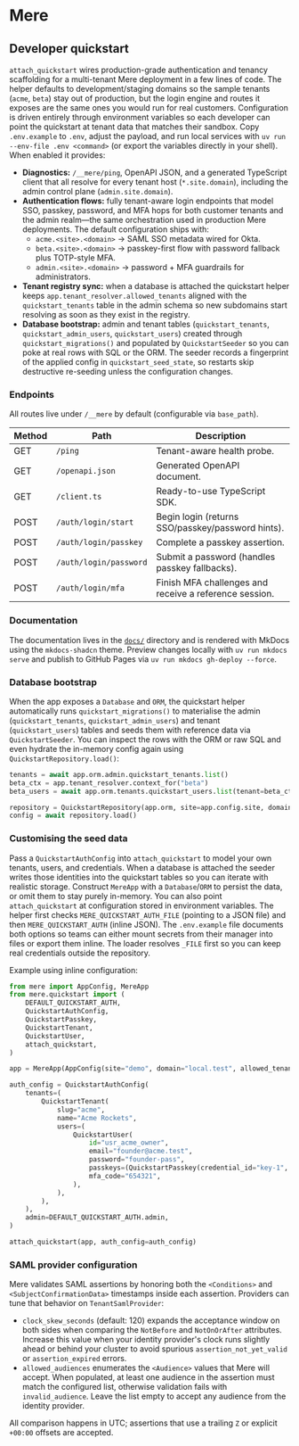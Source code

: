 # Mere

## Developer quickstart

`attach_quickstart` wires production-grade authentication and tenancy scaffolding for a multi-tenant Mere
deployment in a few lines of code. The helper defaults to development/staging domains so the sample tenants
(`acme`, `beta`) stay out of production, but the login engine and routes it exposes are the same ones you would
run for real customers. Configuration is driven entirely through environment variables so each developer can
point the quickstart at tenant data that matches their sandbox. Copy `.env.example` to `.env`, adjust the
payload, and run local services with `uv run --env-file .env <command>` (or export the variables directly in
your shell). When enabled it provides:

* **Diagnostics:** `/__mere/ping`, OpenAPI JSON, and a generated TypeScript client that all resolve for
  every tenant host (`*.site.domain`), including the admin control plane (`admin.site.domain`).
* **Authentication flows:** fully tenant-aware login endpoints that model SSO, passkey, password, and MFA
  hops for both customer tenants and the admin realm—the same orchestration used in production Mere
  deployments. The default configuration ships with:
  * `acme.<site>.<domain>` → SAML SSO metadata wired for Okta.
  * `beta.<site>.<domain>` → passkey-first flow with password fallback plus TOTP-style MFA.
  * `admin.<site>.<domain>` → password + MFA guardrails for administrators.
* **Tenant registry sync:** when a database is attached the quickstart helper keeps
  `app.tenant_resolver.allowed_tenants` aligned with the `quickstart_tenants` table in the admin schema so new
  subdomains start resolving as soon as they exist in the registry.
* **Database bootstrap:** admin and tenant tables (`quickstart_tenants`, `quickstart_admin_users`,
  `quickstart_users`) created through `quickstart_migrations()` and populated by `QuickstartSeeder` so you
  can poke at real rows with SQL or the ORM. The seeder records a fingerprint of the applied config in
  `quickstart_seed_state`, so restarts skip destructive re-seeding unless the configuration changes.

### Endpoints

All routes live under `/__mere` by default (configurable via `base_path`).

| Method | Path                          | Description                                      |
| ------ | ----------------------------- | ------------------------------------------------ |
| GET    | `/ping`                       | Tenant-aware health probe.                       |
| GET    | `/openapi.json`               | Generated OpenAPI document.                      |
| GET    | `/client.ts`                  | Ready-to-use TypeScript SDK.                     |
| POST   | `/auth/login/start`           | Begin login (returns SSO/passkey/password hints).|
| POST   | `/auth/login/passkey`         | Complete a passkey assertion.                    |
| POST   | `/auth/login/password`        | Submit a password (handles passkey fallbacks).   |
| POST   | `/auth/login/mfa`             | Finish MFA challenges and receive a reference session.|

### Documentation

The documentation lives in the [`docs/`](docs/) directory and is rendered with MkDocs using the
`mkdocs-shadcn` theme. Preview changes locally with `uv run mkdocs serve` and publish to GitHub Pages
via `uv run mkdocs gh-deploy --force`.

### Database bootstrap

When the app exposes a `Database` and `ORM`, the quickstart helper automatically runs
`quickstart_migrations()` to materialise the admin (`quickstart_tenants`, `quickstart_admin_users`) and
tenant (`quickstart_users`) tables and seeds them with reference data via `QuickstartSeeder`. You can inspect the
rows with the ORM or raw SQL and even hydrate the in-memory config again using `QuickstartRepository.load()`:

```python
tenants = await app.orm.admin.quickstart_tenants.list()
beta_ctx = app.tenant_resolver.context_for("beta")
beta_users = await app.orm.tenants.quickstart_users.list(tenant=beta_ctx)

repository = QuickstartRepository(app.orm, site=app.config.site, domain=app.config.domain)
config = await repository.load()
```

### Customising the seed data

Pass a `QuickstartAuthConfig` into `attach_quickstart` to model your own tenants, users, and credentials.
When a database is attached the seeder writes those identities into the quickstart tables so you can iterate
with realistic storage. Construct `MereApp` with a `Database`/`ORM` to persist the data, or omit them to stay
purely in-memory. You can also point `attach_quickstart` at configuration stored in environment variables. The
helper first checks `MERE_QUICKSTART_AUTH_FILE` (pointing to a JSON file) and then `MERE_QUICKSTART_AUTH`
(inline JSON). The `.env.example` file documents both options so teams can either mount secrets from their
manager into files or export them inline. The loader resolves `_FILE` first so you can keep real credentials
outside the repository.

Example using inline configuration:

```python
from mere import AppConfig, MereApp
from mere.quickstart import (
    DEFAULT_QUICKSTART_AUTH,
    QuickstartAuthConfig,
    QuickstartPasskey,
    QuickstartTenant,
    QuickstartUser,
    attach_quickstart,
)

app = MereApp(AppConfig(site="demo", domain="local.test", allowed_tenants=("acme",)))

auth_config = QuickstartAuthConfig(
    tenants=(
        QuickstartTenant(
            slug="acme",
            name="Acme Rockets",
            users=(
                QuickstartUser(
                    id="usr_acme_owner",
                    email="founder@acme.test",
                    password="founder-pass",
                    passkeys=(QuickstartPasskey(credential_id="key-1", secret="founder-secret"),),
                    mfa_code="654321",
                ),
            ),
        ),
    ),
    admin=DEFAULT_QUICKSTART_AUTH.admin,
)

attach_quickstart(app, auth_config=auth_config)
```

### SAML provider configuration

Mere validates SAML assertions by honoring both the `<Conditions>` and `<SubjectConfirmationData>`
timestamps inside each assertion. Providers can tune that behavior on `TenantSamlProvider`:

* `clock_skew_seconds` (default: 120) expands the acceptance window on both sides when comparing the
  `NotBefore` and `NotOnOrAfter` attributes. Increase this value when your identity provider's clock runs
  slightly ahead or behind your cluster to avoid spurious `assertion_not_yet_valid` or `assertion_expired`
  errors.
* `allowed_audiences` enumerates the `<Audience>` values that Mere will accept. When populated, at least
  one audience in the assertion must match the configured list, otherwise validation fails with
  `invalid_audience`. Leave the list empty to accept any audience from the identity provider.

All comparison happens in UTC; assertions that use a trailing `Z` or explicit `+00:00` offsets are accepted.
